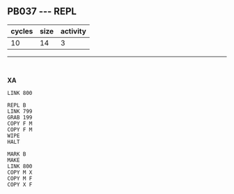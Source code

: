 ## PB037 --- REPL

| cycles | size | activity |
| ------ | ---- | -------- |
| 10 | 14 | 3 |
<hr>
<br>

**XA**

```
LINK 800

REPL B
LINK 799
GRAB 199
COPY F M
COPY F M
WIPE
HALT

MARK B
MAKE
LINK 800
COPY M X
COPY M F
COPY X F
```
